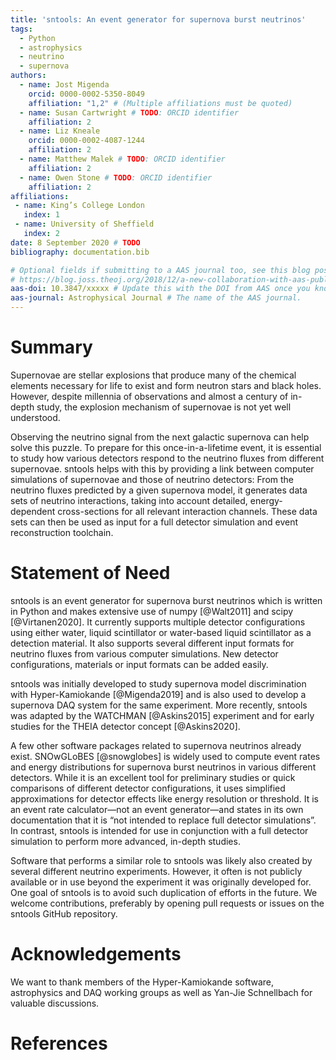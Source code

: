 ```yaml
---
title: 'sntools: An event generator for supernova burst neutrinos'
tags:
  - Python
  - astrophysics
  - neutrino
  - supernova
authors:
  - name: Jost Migenda
    orcid: 0000-0002-5350-8049
    affiliation: "1,2" # (Multiple affiliations must be quoted)
  - name: Susan Cartwright # TODO: ORCID identifier
    affiliation: 2
  - name: Liz Kneale
    orcid: 0000-0002-4087-1244
    affiliation: 2
  - name: Matthew Malek # TODO: ORCID identifier
    affiliation: 2
  - name: Owen Stone # TODO: ORCID identifier
    affiliation: 2
affiliations:
 - name: King’s College London
   index: 1
 - name: University of Sheffield
   index: 2
date: 8 September 2020 # TODO
bibliography: documentation.bib

# Optional fields if submitting to a AAS journal too, see this blog post:
# https://blog.joss.theoj.org/2018/12/a-new-collaboration-with-aas-publishing
aas-doi: 10.3847/xxxxx # Update this with the DOI from AAS once you know it.
aas-journal: Astrophysical Journal # The name of the AAS journal.
---
```


# Summary
Supernovae are stellar explosions that produce many of the chemical elements
necessary for life to exist and form neutron stars and black holes.
However, despite millennia of observations and almost a century of in-depth
study, the explosion mechanism of supernovae is not yet well understood.

Observing the neutrino signal from the next galactic supernova can help solve
this puzzle.
To prepare for this once-in-a-lifetime event, it is essential to study how
various detectors respond to the neutrino fluxes from different supernovae.
sntools helps with this by providing a link between computer simulations of
supernovae and those of neutrino detectors:
From the neutrino fluxes predicted by a given supernova model, it generates
data sets of neutrino interactions, taking into account detailed,
energy-dependent cross-sections for all relevant interaction channels.
These data sets can then be used as input for a full detector simulation and
event reconstruction toolchain.

# Statement of Need
sntools is an event generator for supernova burst neutrinos which is written in
Python and makes extensive use of numpy [@Walt2011] and scipy [@Virtanen2020].
It currently supports multiple detector configurations using either water,
liquid scintillator or water-based liquid scintillator as a detection material.
It also supports several different input formats for neutrino fluxes from
various computer simulations.
New detector configurations, materials or input formats can be added easily.

sntools was initially developed to study supernova model discrimination
with Hyper-Kamiokande [@Migenda2019] and is also used to develop a supernova
DAQ system for the same experiment.
More recently, sntools was adapted by the WATCHMAN [@Askins2015] experiment
and for early studies for the THEIA detector concept [@Askins2020].

A few other software packages related to supernova neutrinos already exist.
SNOwGLoBES [@snowglobes] is widely used to compute event rates and energy
distributions for supernova burst neutrinos in various different detectors.
While it is an excellent tool for preliminary studies or quick comparisons of
different detector configurations, it uses simplified approximations for
detector effects like energy resolution or threshold.
It is an event rate calculator—not an event generator—and states in its own
documentation that it is “not intended to replace full detector simulations”.
In contrast, sntools is intended for use in conjunction with a full detector
simulation to perform more advanced, in-depth studies.

Software that performs a similar role to sntools was likely also created by
several different neutrino experiments.
However, it often is not publicly available or in use beyond the experiment it
was originally developed for.
One goal of sntools is to avoid such duplication of efforts in the future.
We welcome contributions, preferably by opening pull requests or issues on
the sntools GitHub repository.


# Acknowledgements
We want to thank members of the Hyper-Kamiokande software, astrophysics and
DAQ working groups as well as Yan-Jie Schnellbach for valuable discussions.


# References

